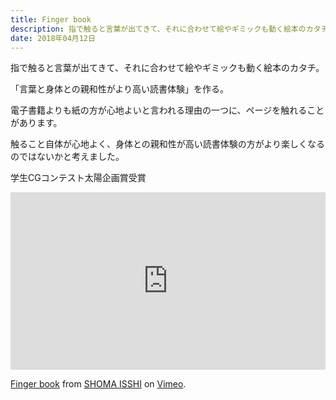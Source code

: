 ```yaml
---
title: Finger book
description: 指で触ると言葉が出てきて、それに合わせて絵やギミックも動く絵本のカタチ。
date: 2018年04月12日
---
```


指で触ると言葉が出てきて、それに合わせて絵やギミックも動く絵本のカタチ。

「言葉と身体との親和性がより高い読書体験」を作る。

電子書籍よりも紙の方が心地よいと言われる理由の一つに、ページを触れることがあります。

触ること自体が心地よく、身体との親和性が高い読書体験の方がより楽しくなるのではないかと考えました。

学生CGコンテスト太陽企画賞受賞

<div style="padding:56.25% 0 0 0;position:relative;"><iframe src="https://player.vimeo.com/video/272274879?h=99cdfa09d0" style="position:absolute;top:0;left:0;width:100%;height:100%;" frameborder="0" allow="autoplay; fullscreen; picture-in-picture" allowfullscreen></iframe></div><script src="https://player.vimeo.com/api/player.js"></script>
<p><a href="https://vimeo.com/272274879">Finger book</a> from <a href="https://vimeo.com/user52877336">SHOMA ISSHI</a> on <a href="https://vimeo.com">Vimeo</a>.</p>